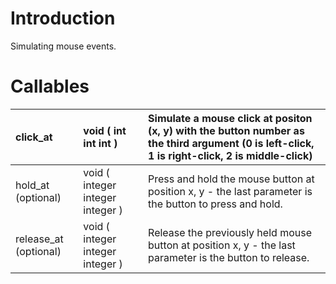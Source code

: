 # Introduction #

Simulating mouse events.

# Callables #

| click\_at | void ( int int int ) | Simulate a mouse click at positon (x, y) with the button number as the third argument (0 is left-click, 1 is right-click, 2 is middle-click) |
|:----------|:---------------------|:---------------------------------------------------------------------------------------------------------------------------------------------|
| hold\_at (optional) | void ( integer integer integer ) | Press and hold the mouse button at position x, y - the last parameter is the button to press and hold.                                       |
| release\_at (optional) | void ( integer integer integer ) | Release the previously held mouse button at position x, y - the last parameter is the button to release.                                     |